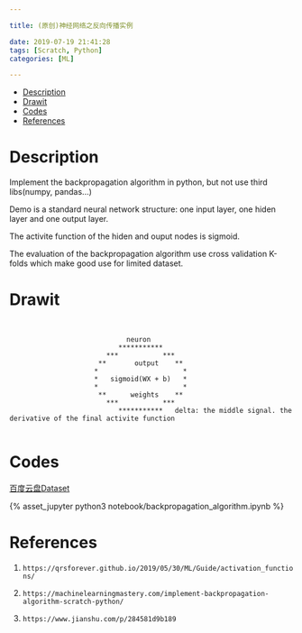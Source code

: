 ```yaml
---

title: (原创)神经网络之反向传播实例

date: 2019-07-19 21:41:28
tags: [Scratch, Python]
categories: [ML]

---
```


<!-- vim-markdown-toc GFM -->

* [Description](#description)
* [Drawit](#drawit)
* [Codes](#codes)
* [References](#references)

<!-- vim-markdown-toc -->

<!-- more -->

# Description

Implement the backpropagation algorithm in python, but not use third libs(numpy, pandas...)

Demo is a standard neural network structure: one input layer, one hiden layer and one output layer.

The activite function of the hiden and ouput nodes is sigmoid.

The evaluation of the backpropagation algorithm use cross validation K-folds which make good use for limited dataset.


# Drawit

```


                             neuron
                           ***********
                        ***           ***
                      **       output    **
                     *                     *
                     *   sigmoid(WX + b)   *
                     *                     *
                      **      weights    **
                        ***           ***
                           ***********   delta: the middle signal. the derivative of the final activite function


```

# Codes

[百度云盘Dataset](https://pan.baidu.com/s/1gAFZ9gSf4pHJBt5W6_PgPQ "提取码: gxk4")

{% asset_jupyter python3 notebook/backpropagation_algorithm.ipynb %}


# References

1. `https://qrsforever.github.io/2019/05/30/ML/Guide/activation_functions/`

2. `https://machinelearningmastery.com/implement-backpropagation-algorithm-scratch-python/`

3. `https://www.jianshu.com/p/284581d9b189`
